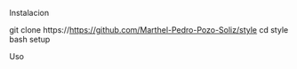 Instalacion

 git clone https://https://github.com/Marthel-Pedro-Pozo-Soliz/style
 cd style
 bash setup
 
 
 Uso
 
 
 
